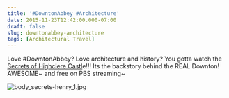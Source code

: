 ```yaml
---
title: '#DowntonAbbey #Architecture'
date: 2015-11-23T12:42:00.000-07:00
draft: false
slug: downtonabbey-architecture
tags: [Architectural Travel]
---
```


Love #DowntonAbbey? Love architecture and history? You gotta watch the [Secrets of Highclere Castl](http://www.pbs.org/program/secrets-manor-house/)e!!! Its the backstory behind the REAL Downton! AWESOME~ and free on PBS streaming~  
  
![body_secrets-henry_1.jpg](http://bento.cdn.pbs.org/hostedbento-prod/filer_public_thumbnails/filer_public/Program%20Pages/body_secrets-henry_1.jpg__640x360_q85_crop_upscale.jpg)
